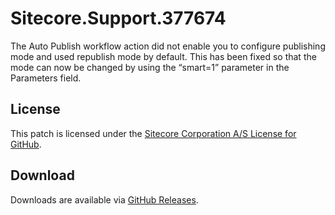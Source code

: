 # Sitecore.Support.377674
The Auto Publish workflow action did not enable you to configure publishing mode and used republish mode by default. This has been fixed so that the mode can now be changed by using the &#8220;smart=1&#8221; parameter in the Parameters field.

## License  
This patch is licensed under the [Sitecore Corporation A/S License for GitHub](https://github.com/sitecoresupport/Sitecore.Support.377674/blob/master/LICENSE).  

## Download  
Downloads are available via [GitHub Releases](https://github.com/sitecoresupport/Sitecore.Support.377674/releases).  
